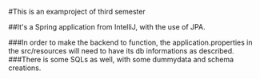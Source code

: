 #This is an examproject of third semester

##It's a Spring application from IntelliJ, with the use of JPA.

###In order to make the backend to function, the application.properties in the src/resources will need to have its db informations as described.
###There is some SQLs as well, with some dummydata and schema creations.